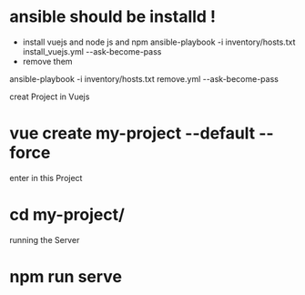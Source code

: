 # ansible  should be installd ! 


- install vuejs and node js and npm 
ansible-playbook -i inventory/hosts.txt install_vuejs.yml  --ask-become-pass
- remove them 

ansible-playbook -i inventory/hosts.txt remove.yml  --ask-become-pass


creat Project in Vuejs  

# vue create my-project --default --force

enter in this Project 
# cd my-project/
running the Server 
# npm run serve